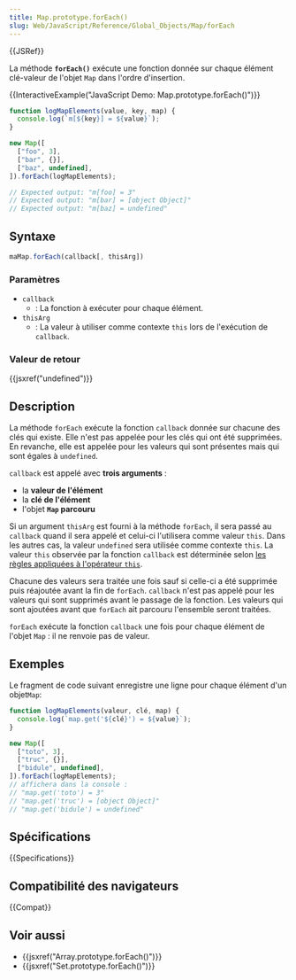```yaml
---
title: Map.prototype.forEach()
slug: Web/JavaScript/Reference/Global_Objects/Map/forEach
---
```


{{JSRef}}

La méthode **`forEach()`** exécute une fonction donnée sur chaque élément clé-valeur de l'objet `Map` dans l'ordre d'insertion.

{{InteractiveExample("JavaScript Demo: Map.prototype.forEach()")}}

```js interactive-example
function logMapElements(value, key, map) {
  console.log(`m[${key}] = ${value}`);
}

new Map([
  ["foo", 3],
  ["bar", {}],
  ["baz", undefined],
]).forEach(logMapElements);

// Expected output: "m[foo] = 3"
// Expected output: "m[bar] = [object Object]"
// Expected output: "m[baz] = undefined"
```

## Syntaxe

```js
maMap.forEach(callback[, thisArg])
```

### Paramètres

- `callback`
  - : La fonction à exécuter pour chaque élément.
- `thisArg`
  - : La valeur à utiliser comme contexte `this` lors de l'exécution de `callback`.

### Valeur de retour

{{jsxref("undefined")}}

## Description

La méthode `forEach` exécute la fonction `callback` donnée sur chacune des clés qui existe. Elle n'est pas appelée pour les clés qui ont été supprimées. En revanche, elle est appelée pour les valeurs qui sont présentes mais qui sont égales à `undefined`.

`callback` est appelé avec **trois arguments** :

- la **valeur de l'élément**
- la **clé de l'élément**
- l'objet **`Map` parcouru**

Si un argument `thisArg` est fourni à la méthode `forEach`, il sera passé au `callback` quand il sera appelé et celui-ci l'utilisera comme valeur `this`. Dans les autres cas, la valeur `undefined` sera utilisée comme contexte `this`. La valeur `this` observée par la fonction `callback` est déterminée selon [les règles appliquées à l'opérateur `this`](/fr/docs/JavaScript/Reference/Opérateurs/Opérateurs_spéciaux/L'opérateur_this).

Chacune des valeurs sera traitée une fois sauf si celle-ci a été supprimée puis réajoutée avant la fin de `forEach`. `callback` n'est pas appelé pour les valeurs qui sont supprimés avant le passage de la fonction. Les valeurs qui sont ajoutées avant que `forEach` ait parcouru l'ensemble seront traitées.

`forEach` exécute la fonction `callback` une fois pour chaque élément de l'objet `Map` : il ne renvoie pas de valeur.

## Exemples

Le fragment de code suivant enregistre une ligne pour chaque élément d'un objet`Map`:

```js
function logMapElements(valeur, clé, map) {
  console.log(`map.get('${clé}') = ${value}`);
}

new Map([
  ["toto", 3],
  ["truc", {}],
  ["bidule", undefined],
]).forEach(logMapElements);
// affichera dans la console :
// "map.get('toto') = 3"
// "map.get('truc') = [object Object]"
// "map.get('bidule') = undefined"
```

## Spécifications

{{Specifications}}

## Compatibilité des navigateurs

{{Compat}}

## Voir aussi

- {{jsxref("Array.prototype.forEach()")}}
- {{jsxref("Set.prototype.forEach()")}}
